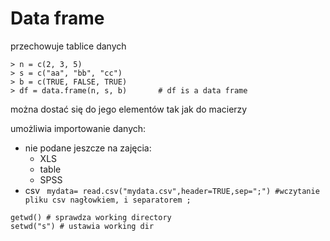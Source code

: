 Data frame
=========================

przechowuje tablice danych
```
> n = c(2, 3, 5)
> s = c("aa", "bb", "cc")
> b = c(TRUE, FALSE, TRUE)
> df = data.frame(n, s, b)       # df is a data frame
```

można dostać się do jego elementów tak jak do macierzy

umożliwia importowanie danych:
 - nie podane jeszcze na zajęcia:
    - XLS
    - table
    - SPSS
 - csv ```  mydata= read.csv("mydata.csv",header=TRUE,sep=";") #wczytanie pliku csv nagłowkiem, i separatorem ; ```
```
getwd() # sprawdza working directory
setwd("s") # ustawia working dir
```
